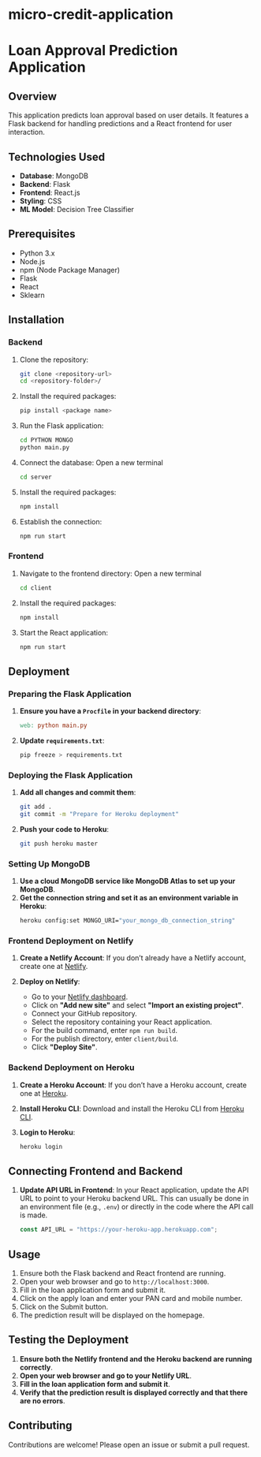 
# micro-credit-application

# Loan Approval Prediction Application

## Overview

This application predicts loan approval based on user details. It features a Flask backend for handling predictions and a React frontend for user interaction.

## Technologies Used
- **Database**: MongoDB
- **Backend**: Flask
- **Frontend**: React.js
- **Styling**: CSS
- **ML Model**: Decision Tree Classifier

## Prerequisites

- Python 3.x
- Node.js
- npm (Node Package Manager)
- Flask
- React
- Sklearn

## Installation

### Backend

1. Clone the repository:
   ```bash
   git clone <repository-url>
   cd <repository-folder>/
   ```

2. Install the required packages:
   ```bash
   pip install <package name>
   ```

3. Run the Flask application:
   ```bash
   cd PYTHON MONGO
   python main.py
   ```

4. Connect the database:
   Open a new terminal
   ```bash
   cd server
   ```

5. Install the required packages:
   ```bash
   npm install
   ```

6. Establish the connection:
   ```bash
   npm run start
   ```

### Frontend

1. Navigate to the frontend directory:
   Open a new terminal 
   ```bash
   cd client
   ```

2. Install the required packages:
   ```bash
   npm install
   ```

3. Start the React application:
   ```bash
   npm run start
   ```

## Deployment

### Preparing the Flask Application

1. **Ensure you have a `Procfile` in your backend directory**:
    ```makefile
    web: python main.py
    ```

2. **Update `requirements.txt`**:
    ```bash
    pip freeze > requirements.txt
    ```

### Deploying the Flask Application

1. **Add all changes and commit them**:
    ```bash
    git add .
    git commit -m "Prepare for Heroku deployment"
    ```

2. **Push your code to Heroku**:
    ```bash
    git push heroku master
    ```

### Setting Up MongoDB

1. **Use a cloud MongoDB service like MongoDB Atlas to set up your MongoDB**.
2. **Get the connection string and set it as an environment variable in Heroku**:
    ```bash
    heroku config:set MONGO_URI="your_mongo_db_connection_string"
    ```

### Frontend Deployment on Netlify

1. **Create a Netlify Account**:
   If you don’t already have a Netlify account, create one at [Netlify](https://www.netlify.com/).

2. **Deploy on Netlify**:
   - Go to your [Netlify dashboard](https://app.netlify.com/).
   - Click on **"Add new site"** and select **"Import an existing project"**.
   - Connect your GitHub repository.
   - Select the repository containing your React application.
   - For the build command, enter `npm run build`.
   - For the publish directory, enter `client/build`.
   - Click **"Deploy Site"**.

### Backend Deployment on Heroku

1. **Create a Heroku Account**:
   If you don’t have a Heroku account, create one at [Heroku](https://www.heroku.com/).

2. **Install Heroku CLI**:
   Download and install the Heroku CLI from [Heroku CLI](https://devcenter.heroku.com/articles/heroku-cli).

3. **Login to Heroku**:
   ```bash
   heroku login
   ```

## Connecting Frontend and Backend

1. **Update API URL in Frontend**:
    In your React application, update the API URL to point to your Heroku backend URL. This can usually be done in an environment file (e.g., `.env`) or directly in the code where the API call is made.
    ```javascript
    const API_URL = "https://your-heroku-app.herokuapp.com";
    ```

## Usage

1. Ensure both the Flask backend and React frontend are running.
2. Open your web browser and go to `http://localhost:3000`.
3. Fill in the loan application form and submit it.
4. Click on the apply loan and enter your PAN card and mobile number.
5. Click on the Submit button.
6. The prediction result will be displayed on the homepage.

## Testing the Deployment

1. **Ensure both the Netlify frontend and the Heroku backend are running correctly**.
2. **Open your web browser and go to your Netlify URL**.
3. **Fill in the loan application form and submit it**.
4. **Verify that the prediction result is displayed correctly and that there are no errors**.

## Contributing

Contributions are welcome! Please open an issue or submit a pull request.

